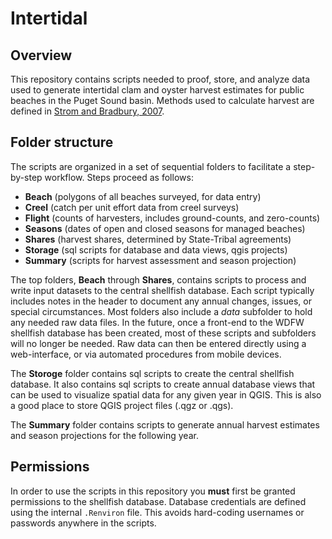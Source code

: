 
# Intertidal

## Overview

This repository contains scripts needed to proof, store, and analyze
data used to generate intertidal clam and oyster harvest estimates for
public beaches in the Puget Sound basin. Methods used to calculate
harvest are defined in [Strom and
Bradbury, 2007](https://wdfw.wa.gov/publications/00944).

## Folder structure

The scripts are organized in a set of sequential folders to facilitate a
step-by-step workflow. Steps proceed as follows:

  - **Beach** (polygons of all beaches surveyed, for data entry)
  - **Creel** (catch per unit effort data from creel surveys)
  - **Flight** (counts of harvesters, includes ground-counts, and
    zero-counts)
  - **Seasons** (dates of open and closed seasons for managed beaches)
  - **Shares** (harvest shares, determined by State-Tribal agreements)
  - **Storage** (sql scripts for database and data views, qgis projects)
  - **Summary** (scripts for harvest assessment and season projection)

The top folders, **Beach** through **Shares**, contains scripts to
process and write input datasets to the central shellfish database. Each
script typically includes notes in the header to document any annual
changes, issues, or special circumstances. Most folders also include a
*data* subfolder to hold any needed raw data files. In the future, once
a front-end to the WDFW shellfish database has been created, most of
these scripts and subfolders will no longer be needed. Raw data can then
be entered directly using a web-interface, or via automated procedures
from mobile devices.

The **Storoge** folder contains sql scripts to create the central
shellfish database. It also contains sql scripts to create annual
database views that can be used to visualize spatial data for any given
year in QGIS. This is also a good place to store QGIS project files
(.qgz or .qgs).

The **Summary** folder contains scripts to generate annual harvest
estimates and season projections for the following year.

## Permissions

In order to use the scripts in this repository you **must** first be
granted permissions to the shellfish database. Database credentials are
defined using the internal `.Renviron` file. This avoids hard-coding
usernames or passwords anywhere in the scripts.
